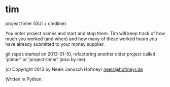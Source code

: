 tim
===

project timer (GUI + cmdline)

You enter project names and start and stop them.
Tim will keep track of how much you worked (and when) and how many of these
worked hours you have already submitted to your money supplier.

git repos started on 2013-01-10, refactoring another older project called
'ptimer' or 'project-timer' (also by me).

(c) Copyright 2013 by Neels Janosch Hofmeyr <neels@hofmeyr.de>

Written in Python.
